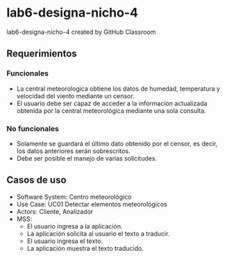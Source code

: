 # lab6-designa-nicho-4
lab6-designa-nicho-4 created by GitHub Classroom

## Requerimientos
### Funcionales
- La central meteorologica obtiene los datos de humedad, temperatura y velocidad del viento mediante un censor.
- El usuario debe ser capaz de acceder a la informacion actualizada obtenida por la central meteorológica mediante una sola consulta.

### No funcionales
- Solamente se guardará el último dato obtenido por el censor, es decir, los datos anteriores serán sobrescritos.
- Debe ser posible el manejo de varias solicitudes.

## Casos de uso
- Software System: Centro meteorológico
- Use Case: UC01 Detectar elementos meteorológicos
- Actors: Cliente, Analizador
- MSS: 
   - El usuario ingresa a la aplicación.
   - La aplicación solicita al usuario el texto a traducir.
   - El usuario ingresa el texto.
   - La aplicación muestra el texto traducido.


